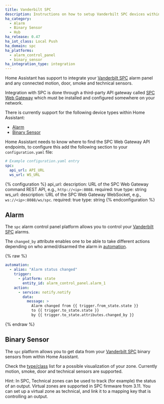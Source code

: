 ```yaml
---
title: Vanderbilt SPC
description: Instructions on how to setup Vanderbilt SPC devices within Home Assistant.
ha_category:
  - Alarm
  - Binary Sensor
  - Hub
ha_release: 0.47
ha_iot_class: Local Push
ha_domain: spc
ha_platforms:
  - alarm_control_panel
  - binary_sensor
ha_integration_type: integration
---
```


Home Assistant has support to integrate your [Vanderbilt SPC](https://www.spcsupportinfo.com/SPCConnectPro/) alarm panel and any connected motion, door, smoke and technical sensors.

Integration with SPC is done through a third-party API gateway called [SPC Web Gateway](https://www.lundix.se/smarta-losningar/) which must be installed and configured somewhere on your network.

There is currently support for the following device types within Home Assistant:

- [Alarm](#alarm)
- [Binary Sensor](#binary-sensor)

Home Assistant needs to know where to find the SPC Web Gateway API endpoints, to configure this add the following section to your `configuration.yaml` file:

```yaml
# Example configuration.yaml entry
spc:
  api_url: API_URL
  ws_url: WS_URL
```

{% configuration %}
api_url:
  description: URL of the SPC Web Gateway command REST API, e.g., `http://<ip>:8088`.
  required: true
  type: string
ws_url:
  description: URL of the SPC Web Gateway WebSocket, e.g., `ws://<ip>:8088/ws/spc`.
  required: true
  type: string
{% endconfiguration %}


## Alarm

The `spc` alarm control panel platform allows you to control your [Vanderbilt SPC](https://www.spcsupportinfo.com/SPCConnectPro/) alarms.

The `changed_by` attribute enables one to be able to take different actions depending on who armed/disarmed the alarm in [automation](/getting-started/automation/).

{% raw %}

```yaml
automation:
  - alias: "Alarm status changed"
    trigger:
      - platform: state
        entity_id: alarm_control_panel.alarm_1
    action:
      - service: notify.notify
        data:
          message: >
            Alarm changed from {{ trigger.from_state.state }}
            to {{ trigger.to_state.state }}
            by {{ trigger.to_state.attributes.changed_by }}
```

{% endraw %}

## Binary Sensor

The `spc` platform allows you to get data from your [Vanderbilt SPC](https://www.spcsupportinfo.com/SPCConnectPro/) binary sensors from within Home Assistant.

Check the [type/class](/integrations/binary_sensor/) list for a possible visualization of your zone. Currently motion, smoke, door and technical sensors are supported.

Hint: In SPC, Technical zones can be used to track (for example) the status of an output. Virtual zones are supported in SPC firmware from 3.11. You can set up a virtual zone as technical, and link it to a mapping key that is controlling an output.
